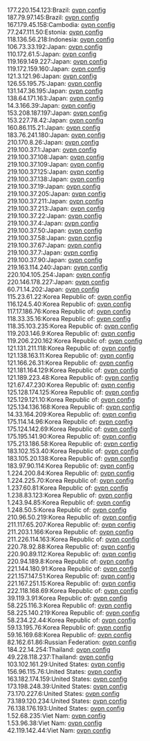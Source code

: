 177.220.154.123:Brazil: [ovpn config](vpn/177_220_154_123.ovpn)  
187.79.97.145:Brazil: [ovpn config](vpn/187_79_97_145.ovpn)  
167.179.45.158:Cambodia: [ovpn config](vpn/167_179_45_158.ovpn)  
77.247.111.50:Estonia: [ovpn config](vpn/77_247_111_50.ovpn)  
118.136.56.218:Indonesia: [ovpn config](vpn/118_136_56_218.ovpn)  
106.73.33.192:Japan: [ovpn config](vpn/106_73_33_192.ovpn)  
110.172.61.5:Japan: [ovpn config](vpn/110_172_61_5.ovpn)  
119.169.149.227:Japan: [ovpn config](vpn/119_169_149_227.ovpn)  
119.172.159.160:Japan: [ovpn config](vpn/119_172_159_160.ovpn)  
121.3.121.96:Japan: [ovpn config](vpn/121_3_121_96.ovpn)  
126.55.195.75:Japan: [ovpn config](vpn/126_55_195_75.ovpn)  
131.147.36.195:Japan: [ovpn config](vpn/131_147_36_195.ovpn)  
138.64.171.163:Japan: [ovpn config](vpn/138_64_171_163.ovpn)  
14.3.166.39:Japan: [ovpn config](vpn/14_3_166_39.ovpn)  
153.208.187.197:Japan: [ovpn config](vpn/153_208_187_197.ovpn)  
153.227.78.42:Japan: [ovpn config](vpn/153_227_78_42.ovpn)  
160.86.115.21:Japan: [ovpn config](vpn/160_86_115_21.ovpn)  
183.76.241.180:Japan: [ovpn config](vpn/183_76_241_180.ovpn)  
210.170.8.26:Japan: [ovpn config](vpn/210_170_8_26.ovpn)  
219.100.37.1:Japan: [ovpn config](vpn/219_100_37_1.ovpn)  
219.100.37.108:Japan: [ovpn config](vpn/219_100_37_108.ovpn)  
219.100.37.109:Japan: [ovpn config](vpn/219_100_37_109.ovpn)  
219.100.37.125:Japan: [ovpn config](vpn/219_100_37_125.ovpn)  
219.100.37.138:Japan: [ovpn config](vpn/219_100_37_138.ovpn)  
219.100.37.19:Japan: [ovpn config](vpn/219_100_37_19.ovpn)  
219.100.37.205:Japan: [ovpn config](vpn/219_100_37_205.ovpn)  
219.100.37.211:Japan: [ovpn config](vpn/219_100_37_211.ovpn)  
219.100.37.213:Japan: [ovpn config](vpn/219_100_37_213.ovpn)  
219.100.37.22:Japan: [ovpn config](vpn/219_100_37_22.ovpn)  
219.100.37.4:Japan: [ovpn config](vpn/219_100_37_4.ovpn)  
219.100.37.50:Japan: [ovpn config](vpn/219_100_37_50.ovpn)  
219.100.37.58:Japan: [ovpn config](vpn/219_100_37_58.ovpn)  
219.100.37.67:Japan: [ovpn config](vpn/219_100_37_67.ovpn)  
219.100.37.7:Japan: [ovpn config](vpn/219_100_37_7.ovpn)  
219.100.37.90:Japan: [ovpn config](vpn/219_100_37_90.ovpn)  
219.163.114.240:Japan: [ovpn config](vpn/219_163_114_240.ovpn)  
220.104.105.254:Japan: [ovpn config](vpn/220_104_105_254.ovpn)  
220.146.178.227:Japan: [ovpn config](vpn/220_146_178_227.ovpn)  
60.71.14.202:Japan: [ovpn config](vpn/60_71_14_202.ovpn)  
115.23.61.22:Korea Republic of: [ovpn config](vpn/115_23_61_22.ovpn)  
116.124.5.40:Korea Republic of: [ovpn config](vpn/116_124_5_40.ovpn)  
117.17.186.76:Korea Republic of: [ovpn config](vpn/117_17_186_76.ovpn)  
118.33.35.16:Korea Republic of: [ovpn config](vpn/118_33_35_16.ovpn)  
118.35.103.235:Korea Republic of: [ovpn config](vpn/118_35_103_235.ovpn)  
119.203.146.9:Korea Republic of: [ovpn config](vpn/119_203_146_9.ovpn)  
119.206.220.162:Korea Republic of: [ovpn config](vpn/119_206_220_162.ovpn)  
121.131.211.118:Korea Republic of: [ovpn config](vpn/121_131_211_118.ovpn)  
121.138.163.11:Korea Republic of: [ovpn config](vpn/121_138_163_11.ovpn)  
121.166.26.31:Korea Republic of: [ovpn config](vpn/121_166_26_31.ovpn)  
121.181.164.129:Korea Republic of: [ovpn config](vpn/121_181_164_129.ovpn)  
121.189.223.48:Korea Republic of: [ovpn config](vpn/121_189_223_48.ovpn)  
121.67.47.230:Korea Republic of: [ovpn config](vpn/121_67_47_230.ovpn)  
125.128.174.125:Korea Republic of: [ovpn config](vpn/125_128_174_125.ovpn)  
125.129.121.10:Korea Republic of: [ovpn config](vpn/125_129_121_10.ovpn)  
125.134.136.168:Korea Republic of: [ovpn config](vpn/125_134_136_168.ovpn)  
14.33.164.209:Korea Republic of: [ovpn config](vpn/14_33_164_209.ovpn)  
175.114.14.96:Korea Republic of: [ovpn config](vpn/175_114_14_96.ovpn)  
175.124.142.69:Korea Republic of: [ovpn config](vpn/175_124_142_69.ovpn)  
175.195.141.90:Korea Republic of: [ovpn config](vpn/175_195_141_90.ovpn)  
175.213.186.58:Korea Republic of: [ovpn config](vpn/175_213_186_58.ovpn)  
183.102.153.40:Korea Republic of: [ovpn config](vpn/183_102_153_40.ovpn)  
183.105.20.138:Korea Republic of: [ovpn config](vpn/183_105_20_138.ovpn)  
183.97.90.114:Korea Republic of: [ovpn config](vpn/183_97_90_114.ovpn)  
1.224.200.84:Korea Republic of: [ovpn config](vpn/1_224_200_84.ovpn)  
1.224.225.70:Korea Republic of: [ovpn config](vpn/1_224_225_70.ovpn)  
1.237.60.81:Korea Republic of: [ovpn config](vpn/1_237_60_81.ovpn)  
1.238.83.123:Korea Republic of: [ovpn config](vpn/1_238_83_123.ovpn)  
1.243.94.85:Korea Republic of: [ovpn config](vpn/1_243_94_85.ovpn)  
1.248.50.5:Korea Republic of: [ovpn config](vpn/1_248_50_5.ovpn)  
210.96.50.219:Korea Republic of: [ovpn config](vpn/210_96_50_219.ovpn)  
211.117.65.207:Korea Republic of: [ovpn config](vpn/211_117_65_207.ovpn)  
211.203.1.166:Korea Republic of: [ovpn config](vpn/211_203_1_166.ovpn)  
211.226.114.163:Korea Republic of: [ovpn config](vpn/211_226_114_163.ovpn)  
220.78.92.88:Korea Republic of: [ovpn config](vpn/220_78_92_88.ovpn)  
220.90.89.112:Korea Republic of: [ovpn config](vpn/220_90_89_112.ovpn)  
220.94.189.8:Korea Republic of: [ovpn config](vpn/220_94_189_8.ovpn)  
221.144.180.91:Korea Republic of: [ovpn config](vpn/221_144_180_91.ovpn)  
221.157.147.51:Korea Republic of: [ovpn config](vpn/221_157_147_51.ovpn)  
221.167.251.15:Korea Republic of: [ovpn config](vpn/221_167_251_15.ovpn)  
222.118.168.69:Korea Republic of: [ovpn config](vpn/222_118_168_69.ovpn)  
39.119.3.91:Korea Republic of: [ovpn config](vpn/39_119_3_91.ovpn)  
58.225.116.3:Korea Republic of: [ovpn config](vpn/58_225_116_3.ovpn)  
58.225.140.219:Korea Republic of: [ovpn config](vpn/58_225_140_219.ovpn)  
58.234.22.44:Korea Republic of: [ovpn config](vpn/58_234_22_44.ovpn)  
59.13.195.76:Korea Republic of: [ovpn config](vpn/59_13_195_76.ovpn)  
59.16.169.68:Korea Republic of: [ovpn config](vpn/59_16_169_68.ovpn)  
82.162.61.86:Russian Federation: [ovpn config](vpn/82_162_61_86.ovpn)  
184.22.14.254:Thailand: [ovpn config](vpn/184_22_14_254.ovpn)  
49.228.118.237:Thailand: [ovpn config](vpn/49_228_118_237.ovpn)  
103.102.161.29:United States: [ovpn config](vpn/103_102_161_29.ovpn)  
156.96.115.76:United States: [ovpn config](vpn/156_96_115_76.ovpn)  
163.182.174.159:United States: [ovpn config](vpn/163_182_174_159.ovpn)  
173.198.248.39:United States: [ovpn config](vpn/173_198_248_39.ovpn)  
73.170.227.6:United States: [ovpn config](vpn/73_170_227_6.ovpn)  
73.189.120.234:United States: [ovpn config](vpn/73_189_120_234.ovpn)  
76.138.176.193:United States: [ovpn config](vpn/76_138_176_193.ovpn)  
1.52.68.235:Viet Nam: [ovpn config](vpn/1_52_68_235.ovpn)  
1.53.96.38:Viet Nam: [ovpn config](vpn/1_53_96_38.ovpn)  
42.119.142.44:Viet Nam: [ovpn config](vpn/42_119_142_44.ovpn)  
